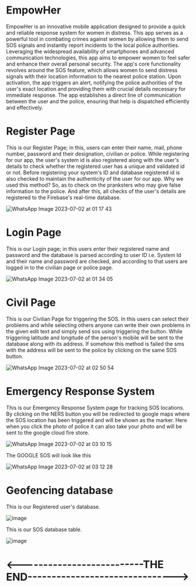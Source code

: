# EmpowHer
EmpowHer is an innovative mobile application designed to provide a quick and reliable response system for women in distress. This app serves as a powerful tool in combating crimes against women by allowing them to send SOS signals and instantly report incidents to the local police authorities. Leveraging the widespread availability of smartphones and advanced communication technologies, this app aims to empower women to feel safer and enhance their overall personal security. The app's core functionality revolves around the SOS feature, which allows women to send distress signals with their location information to the nearest police station. Upon activation, the app triggers an alert, notifying the police authorities of the user's exact location and providing them with crucial details necessary for immediate response. The app establishes a direct line of communication between the user and the police, ensuring that help is dispatched efficiently and effectively.

# Register Page
This is our Register Page; in this, users can enter their name, mail, phone number, password and their designation, civilian or police. While registering for our app, the user's system id is also registered along with the user's details to check whether the registered user has a unique and validated id or not. Before registering your system's ID and database registered id is also checked to maintain the authenticity of the user for our app. Why we used this method? So, as to check on the pranksters who may give false information to the police. And after this, all checks of the user's details are registered to the Firebase's real-time database.

![WhatsApp Image 2023-07-02 at 01 17 43](https://github.com/siddhantpriyadarshi18581/Security_App/assets/77992570/4a020e22-1a17-4bd4-ad64-ce8e11a06e69)

# Login Page
This is our Login page; in this users enter their registered name and password and the database is parsed according to user ID i.e. System Id and their name and password are checked, and according to that users are logged in to the civilian page or police page.

![WhatsApp Image 2023-07-02 at 01 34 05](https://github.com/siddhantpriyadarshi18581/Security_App/assets/77992570/6db2a7a7-ca20-4cad-9c8c-c299c3e8f475)

# Civil Page
This is our Civilian Page for triggering the SOS. In this users can select their problems and while selecting others anyone can write their own problems in the given edit text and simply send sos using triggering the button.
While triggering latitude and longitude of the person's mobile will be sent to the database along with its address. If somehow this method is failed the sms with the address will be sent to the police by clicking on the same SOS button. 

![WhatsApp Image 2023-07-02 at 02 50 54](https://github.com/siddhantpriyadarshi18581/Security_App/assets/77992570/d0098567-7c99-4945-b432-f5bebc3c105c)

# Emergency Response System
This is our Emergency Response System page for tracking SOS locations. By clicking on the NERS button you will be redirected to google maps where the SOS location has been triggered and will be shown as the marker. Here 
when you click the photo of police it can also take your photo and will be sent to the google cloud fire store. 

![WhatsApp Image 2023-07-02 at 03 10 15](https://github.com/siddhantpriyadarshi18581/Security_App/assets/77992570/77814ef0-cba5-421c-9339-80d2b999efc9)

The GOOGLE SOS will look like this

![WhatsApp Image 2023-07-02 at 03 12 28](https://github.com/siddhantpriyadarshi18581/Security_App/assets/77992570/b8047034-be21-4d98-9bd0-445ffa0cecde)

# Geofencing database
This is our Registered user's database.

![image](https://github.com/siddhantpriyadarshi18581/Security_App/assets/77992570/c3ae924d-d37f-401a-acf9-9ca2ee0fab16)

This is our SOS database table.

![image](https://github.com/siddhantpriyadarshi18581/Security_App/assets/77992570/a66c1d43-ced4-462e-9950-fba1700096af)

# <--------------------------THE END------------------------------->

